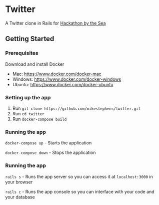 # Twitter
A Twitter clone in Rails for [Hackathon by the Sea](https://www.hackathonbythesea.com/)

## Getting Started
### Prerequisites
Download and install Docker
  - Mac: https://www.docker.com/docker-mac
  - Windows: https://www.docker.com/docker-windows
  - Ubuntu: https://www.docker.com/docker-ubuntu
### Setting up the app
1. Run `git clone https://github.com/mikestephens/twitter.git`
2. Run `cd twitter`
3. Run `docker-compose build`

### Running the app
`docker-compose up` - Starts the application

`docker-compose down` - Stops the application

### Running the app
`rails s` - Runs the app server so you can access it at `localhost:3000` in your browser

`rails c` - Runs the app console so you can interface with your code and your database
